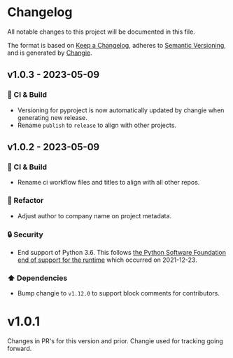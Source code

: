 # Changelog

All notable changes to this project will be documented in this file.

The format is based on [Keep a Changelog](https://keepachangelog.com/en/1.0.0/),
adheres to [Semantic Versioning](https://semver.org/spec/v2.0.0.html),
and is generated by [Changie](https://github.com/miniscruff/changie).

## v1.0.3 - 2023-05-09

### 🤖 CI & Build

- Versioning for pyproject is now automatically updated by changie when generating new release.
- Rename `publish` to `release` to align with other projects.

## v1.0.2 - 2023-05-09

### 🤖 CI & Build

- Rename ci workflow files and titles to align with all other repos.

### 🔨 Refactor

- Adjust author to company name on project metadata.

### 🔒 Security

- End support of Python 3.6. This follows [the Python Software Foundation end of support for the runtime](https://peps.python.org/pep-0494/#lifespan) which occurred on 2021-12-23.

### ⬆️ Dependencies

- Bump changie to `v1.12.0` to support block comments for contributors.

# v1.0.1

Changes in PR's for this version and prior.
Changie used for tracking going forward.
